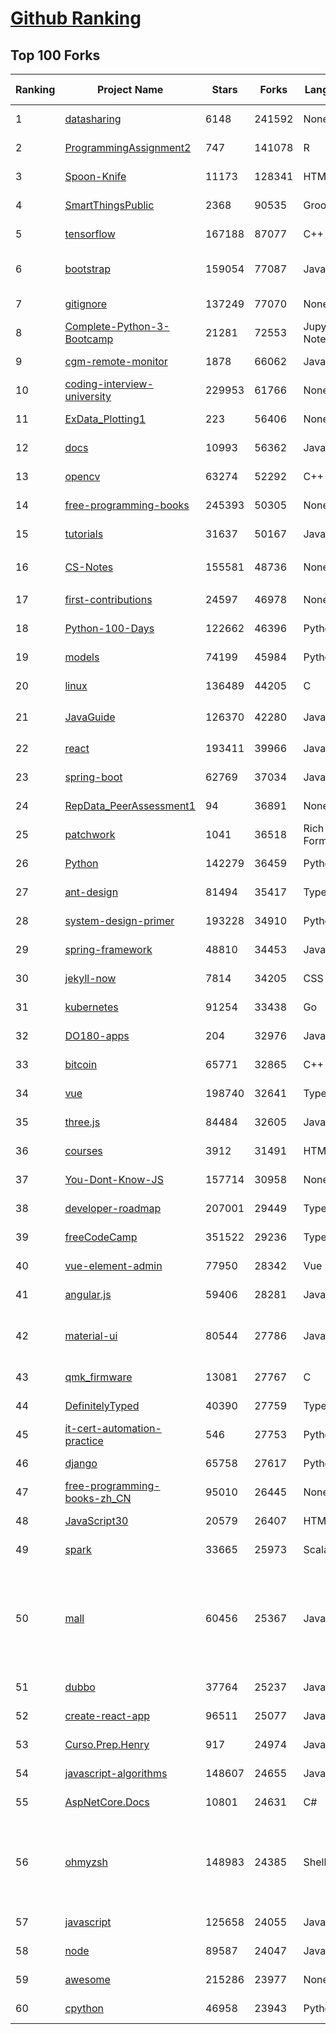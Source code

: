 [Github Ranking](../README.md)
==========

## Top 100 Forks

| Ranking | Project Name | Stars | Forks | Language | Open Issues | Description | Last Commit |
| ------- | ------------ | ----- | ----- | -------- | ----------- | ----------- | ----------- |
| 1 | [datasharing](https://github.com/jtleek/datasharing) | 6148 | 241592 | None | 295 | The Leek group guide to data sharing  | 2022-07-22T18:34:33Z |
| 2 | [ProgrammingAssignment2](https://github.com/rdpeng/ProgrammingAssignment2) | 747 | 141078 | R | 182 | Repository for Programming Assignment 2 for R Programming on Coursera | 2022-08-16T18:11:38Z |
| 3 | [Spoon-Knife](https://github.com/octocat/Spoon-Knife) | 11173 | 128341 | HTML | 1460 | This repo is for demonstration purposes only. | 2022-08-18T23:42:08Z |
| 4 | [SmartThingsPublic](https://github.com/SmartThingsCommunity/SmartThingsPublic) | 2368 | 90535 | Groovy | 60 | SmartThings open-source DeviceType Handlers and SmartApps code | 2022-08-18T11:11:30Z |
| 5 | [tensorflow](https://github.com/tensorflow/tensorflow) | 167188 | 87077 | C++ | 2121 | An Open Source Machine Learning Framework for Everyone | 2022-08-19T02:24:28Z |
| 6 | [bootstrap](https://github.com/twbs/bootstrap) | 159054 | 77087 | JavaScript | 271 | The most popular HTML, CSS, and JavaScript framework for developing responsive, mobile first projects on the web. | 2022-08-18T23:13:56Z |
| 7 | [gitignore](https://github.com/github/gitignore) | 137249 | 77070 | None | 0 | A collection of useful .gitignore templates | 2022-08-19T00:53:42Z |
| 8 | [Complete-Python-3-Bootcamp](https://github.com/Pierian-Data/Complete-Python-3-Bootcamp) | 21281 | 72553 | Jupyter Notebook | 83 | Course Files for Complete Python 3 Bootcamp Course on Udemy | 2022-08-18T16:36:16Z |
| 9 | [cgm-remote-monitor](https://github.com/nightscout/cgm-remote-monitor) | 1878 | 66062 | JavaScript | 128 | nightscout web monitor | 2022-08-18T21:57:53Z |
| 10 | [coding-interview-university](https://github.com/jwasham/coding-interview-university) | 229953 | 61766 | None | 37 | A complete computer science study plan to become a software engineer. | 2022-08-19T02:59:55Z |
| 11 | [ExData_Plotting1](https://github.com/rdpeng/ExData_Plotting1) | 223 | 56406 | None | 76 | Plotting Assignment 1 for Exploratory Data Analysis | 2022-08-02T11:34:39Z |
| 12 | [docs](https://github.com/github/docs) | 10993 | 56362 | JavaScript | 109 | The open-source repo for docs.github.com | 2022-08-19T01:09:26Z |
| 13 | [opencv](https://github.com/opencv/opencv) | 63274 | 52292 | C++ | 2139 | Open Source Computer Vision Library | 2022-08-18T20:09:52Z |
| 14 | [free-programming-books](https://github.com/EbookFoundation/free-programming-books) | 245393 | 50305 | None | 28 | :books: Freely available programming books | 2022-08-18T13:18:27Z |
| 15 | [tutorials](https://github.com/eugenp/tutorials) | 31637 | 50167 | Java | 29 | Just Announced - "Learn Spring Security OAuth":  | 2022-08-18T22:00:46Z |
| 16 | [CS-Notes](https://github.com/CyC2018/CS-Notes) | 155581 | 48736 | None | 113 | :books: 技术面试必备基础知识、Leetcode、计算机操作系统、计算机网络、系统设计 | 2022-08-11T23:59:58Z |
| 17 | [first-contributions](https://github.com/firstcontributions/first-contributions) | 24597 | 46978 | None | 9 | 🚀✨ Help beginners to contribute to open source projects | 2022-08-19T01:16:35Z |
| 18 | [Python-100-Days](https://github.com/jackfrued/Python-100-Days) | 122662 | 46396 | Python | 475 | Python - 100天从新手到大师 | 2022-08-11T07:51:19Z |
| 19 | [models](https://github.com/tensorflow/models) | 74199 | 45984 | Python | 1113 | Models and examples built with TensorFlow | 2022-08-18T22:06:54Z |
| 20 | [linux](https://github.com/torvalds/linux) | 136489 | 44205 | C | 0 | Linux kernel source tree | 2022-08-18T16:38:26Z |
| 21 | [JavaGuide](https://github.com/Snailclimb/JavaGuide) | 126370 | 42280 | Java | 68 | 「Java学习+面试指南」一份涵盖大部分 Java 程序员所需要掌握的核心知识。准备 Java 面试，首选 JavaGuide！ | 2022-08-18T15:20:39Z |
| 22 | [react](https://github.com/facebook/react) | 193411 | 39966 | JavaScript | 769 | A declarative, efficient, and flexible JavaScript library for building user interfaces. | 2022-08-19T01:46:00Z |
| 23 | [spring-boot](https://github.com/spring-projects/spring-boot) | 62769 | 37034 | Java | 551 | Spring Boot | 2022-08-18T14:38:52Z |
| 24 | [RepData_PeerAssessment1](https://github.com/rdpeng/RepData_PeerAssessment1) | 94 | 36891 | None | 6 | Peer Assessment 1 for Reproducible Research | 2022-04-16T07:45:46Z |
| 25 | [patchwork](https://github.com/jlord/patchwork) | 1041 | 36518 | Rich Text Format | 20 | All the Git-it Workshop completers!  | 2022-08-19T02:08:11Z |
| 26 | [Python](https://github.com/TheAlgorithms/Python) | 142279 | 36459 | Python | 28 | All Algorithms implemented in Python | 2022-08-17T14:21:36Z |
| 27 | [ant-design](https://github.com/ant-design/ant-design) | 81494 | 35417 | TypeScript | 822 | An enterprise-class UI design language and React UI library | 2022-08-19T02:59:28Z |
| 28 | [system-design-primer](https://github.com/donnemartin/system-design-primer) | 193228 | 34910 | Python | 164 | Learn how to design large-scale systems. Prep for the system design interview.  Includes Anki flashcards. | 2022-08-18T20:34:05Z |
| 29 | [spring-framework](https://github.com/spring-projects/spring-framework) | 48810 | 34453 | Java | 1213 | Spring Framework | 2022-08-18T12:28:09Z |
| 30 | [jekyll-now](https://github.com/barryclark/jekyll-now) | 7814 | 34205 | CSS | 142 | Build a Jekyll blog in minutes, without touching the command line. | 2022-08-18T15:20:25Z |
| 31 | [kubernetes](https://github.com/kubernetes/kubernetes) | 91254 | 33438 | Go | 1673 | Production-Grade Container Scheduling and Management | 2022-08-19T02:24:24Z |
| 32 | [DO180-apps](https://github.com/RedHatTraining/DO180-apps) | 204 | 32976 | JavaScript | 0 | DO180 Repository for Sample Applications | 2022-08-14T10:33:12Z |
| 33 | [bitcoin](https://github.com/bitcoin/bitcoin) | 65771 | 32865 | C++ | 461 | Bitcoin Core integration/staging tree | 2022-08-18T23:08:20Z |
| 34 | [vue](https://github.com/vuejs/vue) | 198740 | 32641 | TypeScript | 335 | 🖖 Vue.js is a progressive, incrementally-adoptable JavaScript framework for building UI on the web. | 2022-08-18T10:15:02Z |
| 35 | [three.js](https://github.com/mrdoob/three.js) | 84484 | 32605 | JavaScript | 355 | JavaScript 3D Library. | 2022-08-19T01:42:34Z |
| 36 | [courses](https://github.com/DataScienceSpecialization/courses) | 3912 | 31491 | HTML | 26 | Course materials for the Data Science Specialization: https://www.coursera.org/specialization/jhudatascience/1 | 2021-03-30T06:51:57Z |
| 37 | [You-Dont-Know-JS](https://github.com/getify/You-Dont-Know-JS) | 157714 | 30958 | None | 82 | A book series on JavaScript. @YDKJS on twitter. | 2022-08-17T22:57:44Z |
| 38 | [developer-roadmap](https://github.com/kamranahmedse/developer-roadmap) | 207001 | 29449 | TypeScript | 101 | Roadmap to becoming a developer in 2022 | 2022-08-19T02:57:34Z |
| 39 | [freeCodeCamp](https://github.com/freeCodeCamp/freeCodeCamp) | 351522 | 29236 | TypeScript | 141 | freeCodeCamp.org's open-source codebase and curriculum. Learn to code for free. | 2022-08-18T18:46:39Z |
| 40 | [vue-element-admin](https://github.com/PanJiaChen/vue-element-admin) | 77950 | 28342 | Vue | 1127 | :tada: A magical vue admin                                                                https://panjiachen.github.io/vue-element-admin | 2022-07-28T03:16:21Z |
| 41 | [angular.js](https://github.com/angular/angular.js) | 59406 | 28281 | JavaScript | 391 | AngularJS - HTML enhanced for web apps! | 2022-04-12T15:57:22Z |
| 42 | [material-ui](https://github.com/mui/material-ui) | 80544 | 27786 | JavaScript | 1052 | MUI Core is a collection of React UI libraries for shipping new features faster. Start with Material UI, our fully-loaded component library, or bring your own design system to our production-ready components. | 2022-08-19T02:50:45Z |
| 43 | [qmk_firmware](https://github.com/qmk/qmk_firmware) | 13081 | 27767 | C | 358 | Open-source keyboard firmware for Atmel AVR and Arm USB families | 2022-08-19T01:20:18Z |
| 44 | [DefinitelyTyped](https://github.com/DefinitelyTyped/DefinitelyTyped) | 40390 | 27759 | TypeScript | 617 | The repository for high quality TypeScript type definitions. | 2022-08-19T02:15:11Z |
| 45 | [it-cert-automation-practice](https://github.com/google/it-cert-automation-practice) | 546 | 27753 | Python | 53 | Google IT Automation with Python Professional Certificate - Practice files | 2022-08-19T00:04:33Z |
| 46 | [django](https://github.com/django/django) | 65758 | 27617 | Python | 0 | The Web framework for perfectionists with deadlines. | 2022-08-18T19:02:29Z |
| 47 | [free-programming-books-zh_CN](https://github.com/justjavac/free-programming-books-zh_CN) | 95010 | 26445 | None | 0 | :books: 免费的计算机编程类中文书籍，欢迎投稿 | 2022-08-13T10:24:50Z |
| 48 | [JavaScript30](https://github.com/wesbos/JavaScript30) | 20579 | 26407 | HTML | 0 | 30 Day Vanilla JS Challenge | 2022-08-11T19:26:32Z |
| 49 | [spark](https://github.com/apache/spark) | 33665 | 25973 | Scala | 0 | Apache Spark - A unified analytics engine for large-scale data processing | 2022-08-19T02:26:14Z |
| 50 | [mall](https://github.com/macrozheng/mall) | 60456 | 25367 | Java | 24 | mall项目是一套电商系统，包括前台商城系统及后台管理系统，基于SpringBoot+MyBatis实现，采用Docker容器化部署。 前台商城系统包含首页门户、商品推荐、商品搜索、商品展示、购物车、订单流程、会员中心、客户服务、帮助中心等模块。 后台管理系统包含商品管理、订单管理、会员管理、促销管理、运营管理、内容管理、统计报表、财务管理、权限管理、设置等模块。 | 2022-08-17T07:04:46Z |
| 51 | [dubbo](https://github.com/apache/dubbo) | 37764 | 25237 | Java | 422 | Apache Dubbo is a high-performance, java based, open source RPC framework. | 2022-08-18T07:56:13Z |
| 52 | [create-react-app](https://github.com/facebook/create-react-app) | 96511 | 25077 | JavaScript | 1410 | Set up a modern web app by running one command. | 2022-08-18T18:34:17Z |
| 53 | [Curso.Prep.Henry](https://github.com/atralice/Curso.Prep.Henry) | 917 | 24974 | JavaScript | 0 | Curso de Preparación para Ingresar a Henry. | 2022-08-17T01:29:03Z |
| 54 | [javascript-algorithms](https://github.com/trekhleb/javascript-algorithms) | 148607 | 24655 | JavaScript | 106 | 📝 Algorithms and data structures implemented in JavaScript with explanations and links to further readings | 2022-08-16T14:34:26Z |
| 55 | [AspNetCore.Docs](https://github.com/dotnet/AspNetCore.Docs) | 10801 | 24631 | C# | 557 | Documentation for ASP.NET Core | 2022-08-19T02:59:07Z |
| 56 | [ohmyzsh](https://github.com/ohmyzsh/ohmyzsh) | 148983 | 24385 | Shell | 225 | 🙃   A delightful community-driven (with 2,000+ contributors) framework for managing your zsh configuration. Includes 300+ optional plugins (rails, git, macOS, hub, docker, homebrew, node, php, python, etc), 140+ themes to spice up your morning, and an auto-update tool so that makes it easy to keep up with the latest updates from the community. | 2022-08-18T11:31:54Z |
| 57 | [javascript](https://github.com/airbnb/javascript) | 125658 | 24055 | JavaScript | 89 | JavaScript Style Guide | 2022-08-18T13:53:00Z |
| 58 | [node](https://github.com/nodejs/node) | 89587 | 24047 | JavaScript | 1290 | Node.js JavaScript runtime :sparkles::turtle::rocket::sparkles: | 2022-08-19T00:58:53Z |
| 59 | [awesome](https://github.com/sindresorhus/awesome) | 215286 | 23977 | None | 22 | 😎 Awesome lists about all kinds of interesting topics | 2022-08-11T12:20:41Z |
| 60 | [cpython](https://github.com/python/cpython) | 46958 | 23943 | Python | 6806 | The Python programming language | 2022-08-19T02:59:14Z |

